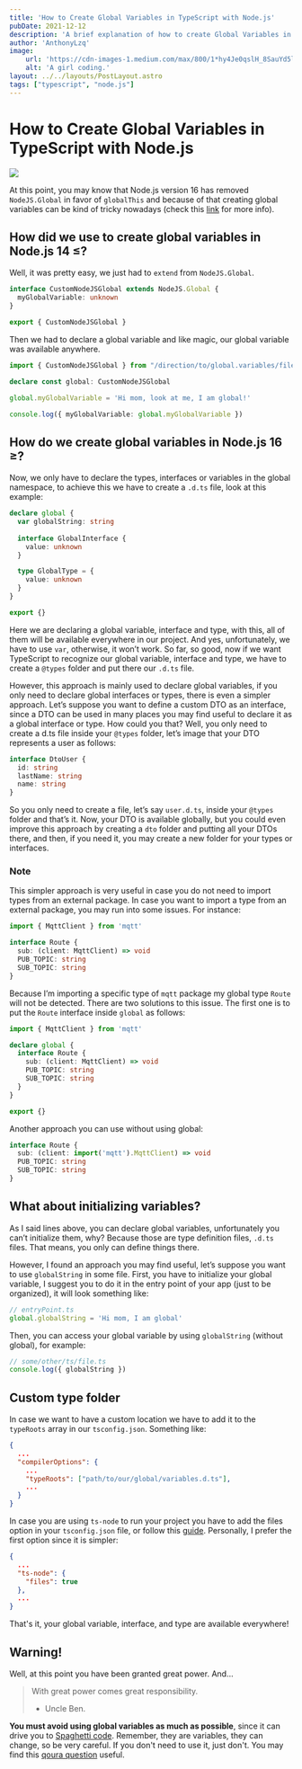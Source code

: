 ```yaml
---
title: 'How to Create Global Variables in TypeScript with Node.js'
pubDate: 2021-12-12
description: 'A brief explanation of how to create Global Variables in TS with Node.js'
author: 'AnthonyLzq'
image:
    url: 'https://cdn-images-1.medium.com/max/800/1*hy4Je0qslH_8SauYd5lzmw.jpeg' 
    alt: 'A girl coding.'
layout: ../../layouts/PostLayout.astro
tags: ["typescript", "node.js"]
---
```

# How to Create Global Variables in TypeScript with Node.js

![](https://cdn-images-1.medium.com/max/800/1*hy4Je0qslH_8SauYd5lzmw.jpeg)

At this point, you may know that Node.js version 16 has removed `NodeJS.Global` in favor of `globalThis` and because of that creating global variables can be kind of tricky nowadays (check this [link](https://github.com/DefinitelyTyped/DefinitelyTyped/pull/53669) for more info).

## How did we use to create global variables in Node.js 14 ≤?

Well, it was pretty easy, we just had to `extend` from `NodeJS.Global`.

```ts
interface CustomNodeJSGlobal extends NodeJS.Global {
  myGlobalVariable: unknown
}

export { CustomNodeJSGlobal }
```

Then we had to declare a global variable and like magic, our global variable was available anywhere.

```ts
import { CustomNodeJSGlobal } from "/direction/to/global.variables/file"

declare const global: CustomNodeJSGlobal

global.myGlobalVariable = 'Hi mom, look at me, I am global!'

console.log({ myGlobalVariable: global.myGlobalVariable })
```

## How do we create global variables in Node.js 16 ≥?

Now, we only have to declare the types, interfaces or variables in the global namespace, to achieve this we have to create a `.d.ts` file, look at this example:

```ts
declare global {
  var globalString: string
  
  interface GlobalInterface {
    value: unknown
  }

  type GlobalType = {
    value: unknown
  }
}

export {}
```

Here we are declaring a global variable, interface and type, with this, all of them will be available everywhere in our project. And yes, unfortunately, we have to use `var`, otherwise, it won’t work. So far, so good, now if we want TypeScript to recognize our global variable, interface and type, we have to create a `@types` folder and put there our `.d.ts` file.

However, this approach is mainly used to declare global variables, if you only need to declare global interfaces or types, there is even a simpler approach. Let’s suppose you want to define a custom DTO as an interface, since a DTO can be used in many places you may find useful to declare it as a global interface or type. How could you that? Well, you only need to create a d.ts file inside your `@types` folder, let’s image that your DTO represents a user as follows:

```ts
interface DtoUser {
  id: string
  lastName: string
  name: string
}
```

So you only need to create a file, let’s say `user.d.ts`, inside your `@types` folder and that’s it. Now, your DTO is available globally, but you could even improve this approach by creating a `dto` folder and putting all your DTOs there, and then, if you need it, you may create a new folder for your types or interfaces.

### Note

This simpler approach is very useful in case you do not need to import types from an external package. In case you want to import a type from an external package, you may run into some issues. For instance:

```ts
import { MqttClient } from 'mqtt'

interface Route {
  sub: (client: MqttClient) => void
  PUB_TOPIC: string
  SUB_TOPIC: string
}
```

Because I’m importing a specific type of `mqtt` package my global type `Route` will not be detected. There are two solutions to this issue. The first one is to put the `Route` interface inside `global` as follows:

```ts
import { MqttClient } from 'mqtt'

declare global {
  interface Route {
    sub: (client: MqttClient) => void
    PUB_TOPIC: string
    SUB_TOPIC: string
  }
}

export {}
```

Another approach you can use without using global:

```ts
interface Route {
  sub: (client: import('mqtt').MqttClient) => void
  PUB_TOPIC: string
  SUB_TOPIC: string
}
```

## What about initializing variables?

As I said lines above, you can declare global variables, unfortunately you can’t initialize them, why? Because those are type definition files, `.d.ts` files. That means, you only can define things there.

However, I found an approach you may find useful, let’s suppose you want to use `globalString` in some file. First, you have to initialize your global variable, I suggest you to do it in the entry point of your app (just to be organized), it will look something like:

```ts
// entryPoint.ts
global.globalString = 'Hi mom, I am global'
```

Then, you can access your global variable by using `globalString` (without global), for example:

```ts
// some/other/ts/file.ts
console.log({ globalString })
```

## Custom type folder

In case we want to have a custom location we have to add it to the `typeRoots` array in our `tsconfig.json`. Something like:

```json
{
  ...
  "compilerOptions": {
    ...
    "typeRoots": ["path/to/our/global/variables.d.ts"],
    ...
  }
}
```

In case you are using `ts-node` to run your project you have to add the files option in your `tsconfig.json` file, or follow this [guide](https://github.com/TypeStrong/ts-node#missing-types). Personally, I prefer the first option since it is simpler:

```json
{
  ...
  "ts-node": {
    "files": true
  },
  ...
}
```

That's it, your global variable, interface, and type are available everywhere!

## Warning!

Well, at this point you have been granted great power. And…

> With great power comes great responsibility.
> - Uncle Ben.

**You must avoid using global variables as much as possible**, since it can drive you to [Spaghetti code](https://en.wikipedia.org/wiki/Spaghetti_code). Remember, they are variables, they can change, so be very careful. If you don't need to use it, just don't. You may find this [qoura question](https://www.quora.com/When-is-it-a-good-idea-to-use-global-variables) useful.
